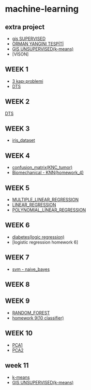 # machine-learning
## extra project
* [gis SUPERVISED](GIS_porject.ipynb)
* [ORMAN YANGINI TESPİTİ](tez.ipynb)
* [GIS UNSUPERVISED(k-means)](gis_unsupervised.ipynb)
* [VİSON]
## WEEK 1
* [3 kapı problemi](3_kapı_problemi.ipynb)
* [DTS](DTS.ipynb)
## WEEK 2
[DTS](DTS.ipynb)
## WEEK 3
* [iris_dataset](iris_dataset.ipynb)
## WEEK 4
* [confusion_matrix(KNC_tumor)](confusion_matrix(KNC_tumor).ipynb)
* [Biomechanical - KNN(homework_4)](Biomechanical_KNN.ipynb)
## WEEK 5
* [MULTIPLE_LINEAR_REGRESSION](MULTIPLE_LINEAR_REGRESSION.ipynb)
* [LINEAR_REGRESSION](LINEAR_REGRESSION.ipynb)
* [POLYNOMIAL_LİNEAR_REGRESSION](POLYNOMIAL_LİNEAR_REGRESSION.ipynb)
## WEEK 6
* [diabetes(logic regression)](diabetes.ipynb)
* [logistic regression homework 6]
## WEEK 7
* [svm - naive_bayes](svm_naive_bayes.ipynb)
## WEEK 8
## WEEK 9
* [RANDOM_FOREST](RANDOM_FOREST.ipynb)
* [homework 9(10 classifier)](week_9_homework.ipynb)
## WEEK 10
* [PCA1](PCA1.ipynb)
* [PCA2](PCA2.ipynb)
## week 11
* [k-means](k_means.ipynb)
* [GIS UNSUPERVISED(k-means)](gis_unsupervised.ipynb)
